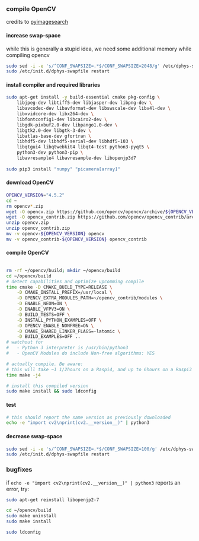 ### compile OpenCV
credits to [pyimagesearch](https://www.pyimagesearch.com/2019/09/16/install-opencv-4-on-raspberry-pi-4-and-raspbian-buster/)
#### increase swap-space
while this is generally a stupid idea, we need some additional memory while compiling opencv
```bash
sudo sed -i -e 's/^CONF_SWAPSIZE=.*$/CONF_SWAPSIZE=2048/g' /etc/dphys-swapfile
sudo /etc/init.d/dphys-swapfile restart
```
#### install compiler and required libraries
```bash
sudo apt-get install -y build-essential cmake pkg-config \
    libjpeg-dev libtiff5-dev libjasper-dev libpng-dev \
    libavcodec-dev libavformat-dev libswscale-dev libv4l-dev \
    libxvidcore-dev libx264-dev \
    libfontconfig1-dev libcairo2-dev \
    libgdk-pixbuf2.0-dev libpango1.0-dev \
    libgtk2.0-dev libgtk-3-dev \
    libatlas-base-dev gfortran \
    libhdf5-dev libhdf5-serial-dev libhdf5-103 \
    libqtgui4 libqtwebkit4 libqt4-test python3-pyqt5 \
    python3-dev python3-pip \
    libavresample4 libavresample-dev libopenjp3d7
    
sudo pip3 install "numpy" "picamera[array]"
```
#### download OpenCV
```bash
OPENCV_VERSION="4.5.2"
cd ~
rm opencv*.zip
wget -O opencv.zip https://github.com/opencv/opencv/archive/${OPENCV_VERSION}.zip
wget -O opencv_contrib.zip https://github.com/opencv/opencv_contrib/archive/${OPENCV_VERSION}.zip
unzip opencv.zip
unzip opencv_contrib.zip
mv -v opencv-${OPENCV_VERSION} opencv
mv -v opencv_contrib-${OPENCV_VERSION} opencv_contrib
```
#### compile OpenCV
```bash

rm -rf ~/opencv/build; mkdir ~/opencv/build
cd ~/opencv/build
# detect capabilities and optimize upcomming compile
time cmake -D CMAKE_BUILD_TYPE=RELEASE \
    -D CMAKE_INSTALL_PREFIX=/usr/local \
    -D OPENCV_EXTRA_MODULES_PATH=~/opencv_contrib/modules \
    -D ENABLE_NEON=ON \
    -D ENABLE_VFPV3=ON \
    -D BUILD_TESTS=OFF \
    -D INSTALL_PYTHON_EXAMPLES=OFF \
    -D OPENCV_ENABLE_NONFREE=ON \
    -D CMAKE_SHARED_LINKER_FLAGS=-latomic \
    -D BUILD_EXAMPLES=OFF ..
# watchout for 
#   - Python 3 interpreter is /usr/bin/python3
#   - OpenCV Modules do include Non-free algorithms: YES

# actually compile. Be aware:
# this will take ~1 1/2hours on a Raspi4, and up to 6hours on a Raspi3 B+
time make -j4 

# install this compiled version
sudo make install && sudo ldconfig
```

#### test
```bash
# this should report the same version as previously downloaded
echo -e "import cv2\nprint(cv2.__version__)" | python3
```

#### decrease swap-space
```bash
sudo sed -i -e 's/^CONF_SWAPSIZE=.*$/CONF_SWAPSIZE=100/g' /etc/dphys-swapfile
sudo /etc/init.d/dphys-swapfile restart
```


### bugfixes
if `echo -e "import cv2\nprint(cv2.__version__)" | python3` reports an error, try:
```bash
sudo apt-get reinstall libopenjp2-7

cd ~/opencv/build
sudo make uninstall
sudo make install

sudo ldconfig
```
